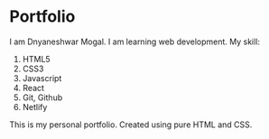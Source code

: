 # Portfolio
I am Dnyaneshwar Mogal. I am learning web development. My skill:

1. HTML5
2. CSS3
3. Javascript
4. React
5. Git, Github
6. Netlify

This is my personal portfolio. Created using pure HTML and CSS.
